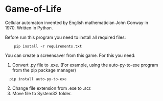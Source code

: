 # Game-of-Life
Cellular automaton invented by English mathematician John Conway in 1970. Written in Python.

Before run this program you need to install all required files:
```shell
    pip install -r requirements.txt 
  ```

You can create a screensaver from this game. For this you need:
  1. Convert .py file to .exe. (For example, using the auto-py-to-exe program from the pip package manager)
  ```shell
    pip install auto-py-to-exe 
  ```
  2. Change file extension from .exe to .scr.
  3. Move file to System32 folder.
